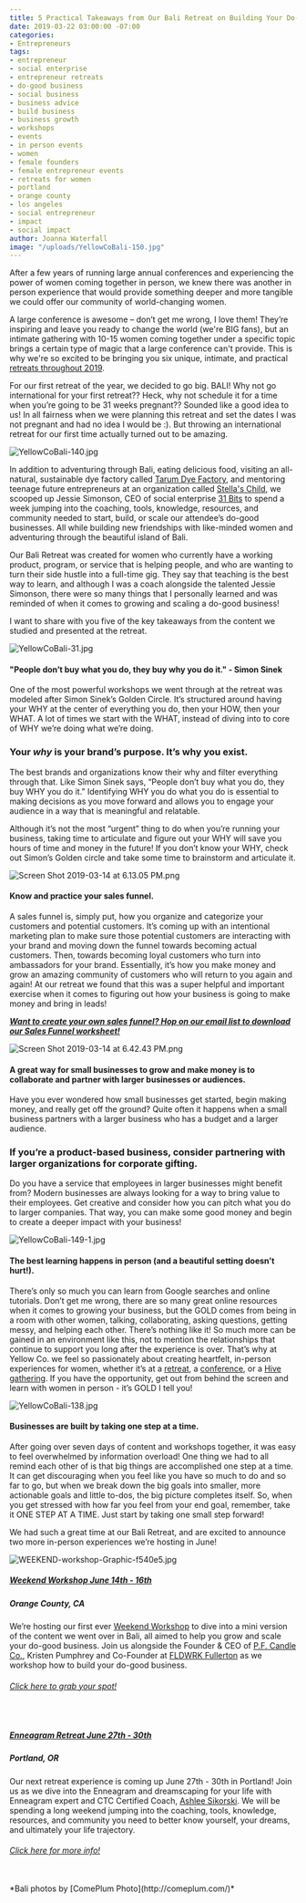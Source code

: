 ```yaml
---
title: 5 Practical Takeaways from Our Bali Retreat on Building Your Do-Good Business
date: 2019-03-22 03:00:00 -07:00
categories:
- Entrepreneurs
tags:
- entrepreneur
- social enterprise
- entrepreneur retreats
- do-good business
- social business
- business advice
- build business
- business growth
- workshops
- events
- in person events
- women
- female founders
- female entrepreneur events
- retreats for women
- portland
- orange county
- los angeles
- social entrepreneur
- impact
- social impact
author: Joanna Waterfall
image: "/uploads/YellowCoBali-150.jpg"
---
```


After a few years of running large annual conferences and experiencing the power of women coming together in person, we knew there was another in person experience that would provide something deeper and more tangible we could offer our community of world-changing women.

A large conference is awesome – don’t get me wrong, I love them! They’re inspiring and leave you ready to change the world (we're BIG fans), but an intimate gathering with 10-15 women coming together under a specific topic brings a certain type of magic that a large conference can't provide. This is why we're so excited to be bringing you six unique, intimate, and practical [retreats throughout 2019](https://yellowcollective.lpages.co/retreats/).

For our first retreat of the year, we decided to go big. BALI! Why not go international for your first retreat?? Heck, why not schedule it for a time when you’re going to be 31 weeks pregnant?? Sounded like a good idea to us! In all fairness when we were planning this retreat and set the dates I was not pregnant and had no idea I would be :). But throwing an international retreat for our first time actually turned out to be amazing.

![YellowCoBali-140.jpg](/uploads/YellowCoBali-140.jpg)

In addition to adventuring through Bali, eating delicious food, visiting an all-natural, sustainable dye factory called [Tarum Dye Factory](https://31bits.com/pages/tarum-dye-factory), and mentoring teenage future entrepreneurs at an organization called [Stella's Child](https://www.stellaschild.org/), we scooped up Jessie Simonson, CEO of social enterprise [31 Bits](https://31bits.com/) to spend a week jumping into the coaching, tools, knowledge, resources, and community needed to start, build, or scale our attendee’s do-good businesses. All while building new friendships with like-minded women and adventuring through the beautiful island of Bali.

Our Bali Retreat was created for women who currently have a working product, program, or service that is helping people, and who are wanting to turn their side hustle into a full-time gig. They say that teaching is the best way to learn, and although I was a coach alongside the talented Jessie Simonson, there were so many things that I personally learned and was reminded of when it comes to growing and scaling a do-good business!

I want to share with you five of the key takeaways from the content we studied and presented at the retreat.

![YellowCoBali-31.jpg](/uploads/YellowCoBali-31.jpg)

#### "People don’t buy what you do, they buy why you do it." - Simon Sinek

One of the most powerful workshops we went through at the retreat was modeled after Simon Sinek’s Golden Circle. It’s structured around having your WHY at the center of everything you do, then your HOW, then your WHAT. A lot of times we start with the WHAT, instead of diving into to core of WHY we’re doing what we’re doing.

### Your *why* is your brand’s purpose. It’s why you exist.

The best brands and organizations know their why and filter everything through that. Like Simon Sinek says, “People don’t buy what you do, they buy WHY you do it.” Identifying WHY you do what you do is essential to making decisions as you move forward and allows you to engage your audience in a way that is meaningful and relatable.

Although it’s not the most “urgent” thing to do when you’re running your business, taking time to articulate and figure out your WHY will save you hours of time and money in the future! If you don’t know your WHY, check out Simon’s Golden circle and take some time to brainstorm and articulate it.

![Screen Shot 2019-03-14 at 6.13.05 PM.png](/uploads/Screen%20Shot%202019-03-14%20at%206.13.05%20PM.png)

#### Know and practice your sales funnel.

A sales funnel is, simply put, how you organize and categorize your customers and potential customers. It’s coming up with an intentional marketing plan to make sure those potential customers are interacting with your brand and moving down the funnel towards becoming actual customers. Then, towards becoming loyal customers who turn into ambassadors for your brand. Essentially, it’s how you make money and grow an amazing community of customers who will return to you again and again! At our retreat we found that this was a super helpful and important exercise when it comes to figuring out how your business is going to make money and bring in leads!

***[Want to create your own sales funnel? Hop on our email list to download our Sales Funnel worksheet!](https://yellowcollective.lpages.co/sales-funnel-worksheet/)***

![Screen Shot 2019-03-14 at 6.42.43 PM.png](/uploads/Screen%20Shot%202019-03-14%20at%206.42.43%20PM.png)

#### A great way for small businesses to grow and make money is to collaborate and partner with larger businesses or audiences.

Have you ever wondered how small businesses get started, begin making money, and really get off the ground? Quite often it happens when a small business partners with a larger business who has a budget and a larger audience.

### If you’re a product-based business, consider partnering with larger organizations for corporate gifting.

Do you have a service that employees in larger businesses might benefit from? Modern businesses are always looking for a way to bring value to their employees. Get creative and consider how you can pitch what you do to larger companies. That way, you can make some good money and begin to create a deeper impact with your business!

![YellowCoBali-149-1.jpg](/uploads/YellowCoBali-149-1.jpg)

#### The best learning happens in person (and a beautiful setting doesn’t hurt!).

There’s only so much you can learn from Google searches and online tutorials. Don’t get me wrong, there are so many great online resources when it comes to growing your business, but the GOLD comes from being in a room with other women, talking, collaborating, asking questions, getting messy, and helping each other. There’s nothing like it! So much more can be gained in an environment like this, not to mention the relationships that continue to support you long after the experience is over. That’s why at Yellow Co. we feel so passionately about creating heartfelt, in-person experiences for women, whether it’s at a [retreat](https://yellowcollective.lpages.co/retreats/), a [conference](https://yellowco.co/events/), or a [Hive gathering](https://yellowco.co/membership/). If you have the opportunity, get out from behind the screen and learn with women in person - it’s GOLD I tell you!

![YellowCoBali-138.jpg](/uploads/YellowCoBali-138.jpg)

#### Businesses are built by taking one step at a time.

After going over seven days of content and workshops together, it was easy to feel overwhelmed by information overload! One thing we had to all remind each other of is that big things are accomplished one step at a time. It can get discouraging when you feel like you have so much to do and so far to go, but when we break down the big goals into smaller, more actionable goals and little to-dos, the big picture completes itself. So, when you get stressed with how far you feel from your end goal, remember, take it ONE STEP AT A TIME. Just start by taking one small step forward!

We had such a great time at our Bali Retreat, and are excited to announce two more in-person experiences we’re hosting in June!

![WEEKEND-workshop-Graphic-f540e5.jpg](/uploads/WEEKEND-workshop-Graphic-f540e5.jpg)

##### [Weekend Workshop June 14th - 16th](https://www.universe.com/events/weekend-workshop-tickets-fullerton-WKN270)

##### Orange County, CA

We’re hosting our first ever [Weekend Workshop](https://www.universe.com/events/weekend-workshop-tickets-fullerton-WKN270) to dive into a mini version of the content we went over in Bali, all aimed to help you grow and scale your do-good business. Join us alongside the Founder & CEO of [P.F. Candle Co.](https://pfcandleco.com/), Kristen Pumphrey and Co-Founder at [FLDWRK Fullerton](https://fldwrk.io/) as we workshop how to build your do-good business.

###### *[Click here to grab your spot!](https://www.universe.com/events/weekend-workshop-tickets-fullerton-WKN270)*

<br>

##### [Enneagram Retreat June 27th - 30th](https://yellowcollective.lpages.co/retreats/)

##### Portland, OR

Our next retreat experience is coming up June 27th - 30th in Portland! Join us as we dive into the Enneagram and dreamscaping for your life with Enneagram expert and CTC Certified Coach, [Ashlee Sikorski](https://www.ashleesikorski.com/). We will be spending a long weekend jumping into the coaching, tools, knowledge, resources, and community you need to better know yourself, your dreams, and ultimately your life trajectory.

###### *[Click here for more info!](https://yellowcollective.lpages.co/retreats/)*

<br>
*Bali photos by [ComePlum Photo](http://comeplum.com/)*